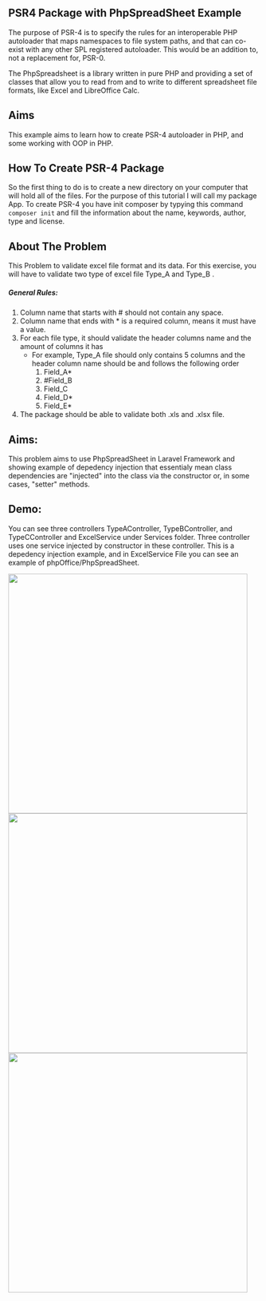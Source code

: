 ## PSR4 Package with PhpSpreadSheet Example

The purpose of PSR-4 is to specify the rules for an interoperable PHP autoloader that
maps namespaces to file system paths, and that can co-exist with any other SPL
registered autoloader. This would be an addition to, not a replacement for,
PSR-0.

The PhpSpreadsheet is a library written in pure PHP and providing a set of classes that allow you to read from and to write to different spreadsheet file formats, like Excel and LibreOffice Calc.

## Aims
This example aims to learn how to create PSR-4 autoloader in PHP, and some working with OOP in PHP.

## How To Create PSR-4 Package
So the first thing to do is to create a new directory on your computer that will hold all of the files. For the purpose of this tutorial I will call my package App.
To create PSR-4 you have init composer by typying this command
``` composer init```
and fill the information about the name, keywords, author, type and license. 

## About The Problem
This Problem to	validate excel file format and its data. For this exercise, you will have to validate two type of excel file Type_A and Type_B .

##### General Rules:
1. Column name that starts with # should not contain	any space.
2. Column name that	ends with  * is a required column, means it must have a value.
3. For each	file type, it should validate the header columns name and the amount of columns	it has
    - For example, Type_A file should only contains 5 columns and the header column name should be and follows the following order
        1. Field_A*
        2. #Field_B
        3. Field_C
        4. Field_D*
        5. Field_E*
4. The package should be able to validate both .xls and .xlsx file.

## Aims:
This problem aims to use PhpSpreadSheet in Laravel Framework and showing example of depedency injection that essentialy mean  class dependencies are "injected" into the class via the constructor or, in some cases, "setter" methods.

## Demo:

You can see three controllers TypeAController, TypeBController, and TypeCController and ExcelService under Services folder. Three controller uses one service injected by constructor in these controller. This is a depedency injection example, and in ExcelService File you can see an example of phpOffice/PhpSpreadSheet.


<img src="../screenshots/Type_A.png" width=480>
<img src="../screenshots/Type_B.png" width=480>
<img src="../screenshots/Type_C.png" width=480>

    
